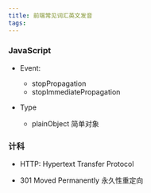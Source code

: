 ```yaml
---
title: 前端常见词汇英文发音
tags:
---
```



### JavaScript


+ Event:
    - stopPropagation
    - stopImmediatePropagation




+ Type
    - plainObject 简单对象




### 计科


+ HTTP: Hypertext Transfer Protocol

+ 301 Moved Permanently 永久性重定向
